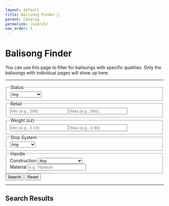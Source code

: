 ```yaml
---
layout: default
title: Balisong Finder 🔎
parent: Catalog
permalink: /search/
nav_order: 1
---
```

<link rel="stylesheet" href="{{ '/assets/css/bali.css' | relative_url }}">

<template id="maker-tpl">
  <div class="maker-block">
    <h3 class="maker-name"></h3>
    <ul class="maker-list"></ul>
  </div>
</template>

<template id="item-tpl">
  <li class="balisong-list">
    <div>
      <a class="item-link"></a> 
      <span id="status-divider"> • </span>
      <span class="status"></span>
      <span class="item-info"></span> 
    </div>
    <div class="muted item-meta"></div>
  </li>
</template>

# Balisong Finder

You can use this page to filter for balisongs with specific qualities. Only the balisongs with individual pages will show up here.

---

<form id="filters" data-json="{{ '/balisongs.json' | relative_url }}">

  <fieldset class="input-frame">
    <legend class="input-frame-text">Status</legend>  
    <label>
      <select id="status">
        <option value="">Any</option>
        <option>Available</option>
        <option>Discontinued</option>
        <option>Hiatus</option>
      </select>
    </label>
  </fieldset>
  
  <fieldset class="input-frame">
    <legend class="input-frame-text">Retail</legend>  
      <label class="retail">
        <div class="pair-input">
          <input type="number" id="minPrice" min="0" step="1" placeholder="Min (e.g., 200)">
          <input type="number" id="maxPrice" min="0" step="1" placeholder="Max (e.g., 500)">
        </div>
      </label>
  </fieldset>

  <fieldset class="input-frame">
  <legend class="input-frame-text">Weight (oz)</legend>  
    <label class="overall-weight">
      <div class="pair-input">
        <input type="number" id="minWeight" min="0" step=".1" placeholder="Min (e.g., 3.10)">
        <input type="number" id="maxWeight" min="0" step=".1" placeholder="Max (e.g., 4.90)">
      </div>
    </label>
  </fieldset>

  <fieldset class="input-frame">
  <legend class="input-frame-text">Stop System</legend>  
    <label>
      <select id="stopSystem">
        <option value="">Any</option>
        <option value="zen">Zen Pins</option>
        <option value="tang">Tang Pins</option>
        <option value="pinless">Pinless</option>
      </select>
    </label>
  </fieldset>

  <fieldset class="input-frame">
    <legend class="input-frame-text">Handle</legend>  
    <div>
      <label for="handleConstruction">Construction</label>
      <select id="handleConstruction">
        <option value="">Any</option>
        <option value="channel">Channel</option>
        <option value="channel;scales">Channel and Scales</option>
        <option value="sandwich">Sandwich</option>
        <option value="liner;scale">Liners and Scales</option>
        <option value="chanwich">Chanwich</option>
      </select>
    </div>
    <div>
      <label for="handleMaterial">Material</label>
      <input type="text" id="handleMaterial" placeholder="e.g. Titanium">
    </div>
  </fieldset>

  <div class="actions">
    <button type="button" id="searchBtn" class="search-btn">Search</button>
    <button type="button" id="resetBtn" class="reset-btn">Reset</button>
    <span id="count" class="muted"></span>
  </div>
</form>

---

## Search Results

<div id="results" aria-live="polite"></div>

<script defer src="{{ '/assets/js/bali-search.js' | relative_url }}"></script>

